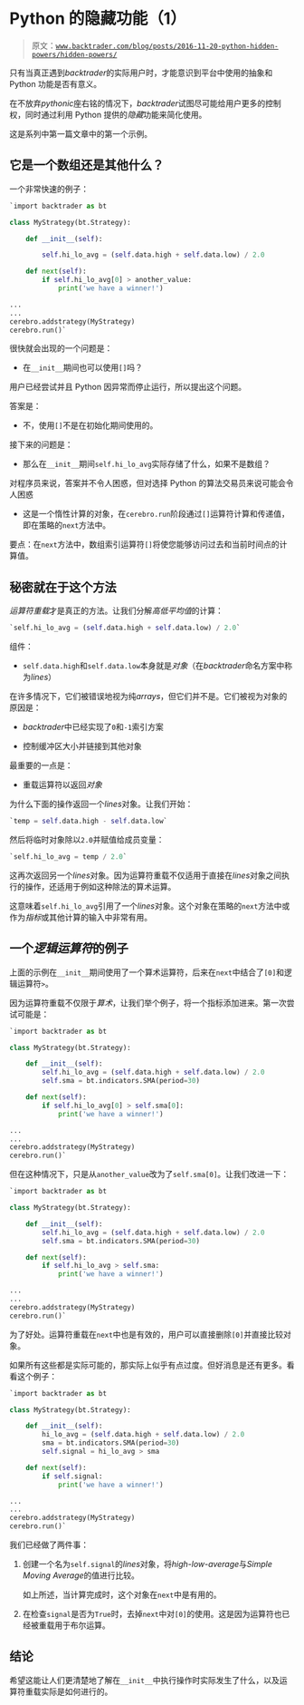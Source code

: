 # Python 的隐藏功能（1）

> 原文：[`www.backtrader.com/blog/posts/2016-11-20-python-hidden-powers/hidden-powers/`](https://www.backtrader.com/blog/posts/2016-11-20-python-hidden-powers/hidden-powers/)

只有当真正遇到*backtrader*的实际用户时，才能意识到平台中使用的抽象和 Python 功能是否有意义。

在不放弃*pythonic*座右铭的情况下，*backtrader*试图尽可能给用户更多的控制权，同时通过利用 Python 提供的*隐藏*功能来简化使用。

这是系列中第一篇文章中的第一个示例。

## 它是一个数组还是其他什么？

一个非常快速的例子：

```py
`import backtrader as bt

class MyStrategy(bt.Strategy):

    def __init__(self):

        self.hi_lo_avg = (self.data.high + self.data.low) / 2.0

    def next(self):
        if self.hi_lo_avg[0] > another_value:
            print('we have a winner!')

...
...
cerebro.addstrategy(MyStrategy)
cerebro.run()` 
```

很快就会出现的一个问题是：

+   在`__init__`期间也可以使用`[]`吗？

用户已经尝试并且 Python 因异常而停止运行，所以提出这个问题。

答案是：

+   不，使用`[]`不是在初始化期间使用的。

接下来的问题是：

+   那么在`__init__`期间`self.hi_lo_avg`实际存储了什么，如果不是数组？

对程序员来说，答案并不令人困惑，但对选择 Python 的算法交易员来说可能会令人困惑

+   这是一个惰性计算的对象，在`cerebro.run`阶段通过`[]`运算符计算和传递值，即在策略的`next`方法中。

要点：在`next`方法中，数组索引运算符`[]`将使您能够访问过去和当前时间点的计算值。

## 秘密就在于这个方法

*运算符重载*才是真正的方法。让我们分解*高低平均值*的计算：

```py
`self.hi_lo_avg = (self.data.high + self.data.low) / 2.0` 
```

组件：

+   `self.data.high`和`self.data.low`本身就是*对象*（在*backtrader*命名方案中称为*lines*）

在许多情况下，它们被错误地视为纯*arrays*，但它们并不是。它们被视为对象的原因是：

+   *backtrader*中已经实现了`0`和`-1`索引方案

+   控制缓冲区大小并链接到其他对象

最重要的一点是：

+   重载运算符以返回*对象*

为什么下面的操作返回一个*lines*对象。让我们开始：

```py
`temp = self.data.high - self.data.low` 
```

然后将临时对象除以`2.0`并赋值给成员变量：

```py
`self.hi_lo_avg = temp / 2.0` 
```

这再次返回另一个*lines*对象。因为运算符重载不仅适用于直接在*lines*对象之间执行的操作，还适用于例如这种除法的算术运算。

这意味着`self.hi_lo_avg`引用了一个*lines*对象。这个对象在策略的`next`方法中或作为*指标*或其他计算的输入中非常有用。

## 一个*逻辑运算符*的例子

上面的示例在`__init__`期间使用了一个算术运算符，后来在`next`中结合了`[0]`和逻辑运算符`>`。

因为运算符重载不仅限于*算术*，让我们举个例子，将一个指标添加进来。第一次尝试可能是：

```py
`import backtrader as bt

class MyStrategy(bt.Strategy):

    def __init__(self):
        self.hi_lo_avg = (self.data.high + self.data.low) / 2.0
        self.sma = bt.indicators.SMA(period=30)

    def next(self):
        if self.hi_lo_avg[0] > self.sma[0]:
            print('we have a winner!')

...
...
cerebro.addstrategy(MyStrategy)
cerebro.run()` 
```

但在这种情况下，只是从`another_value`改为了`self.sma[0]`。让我们改进一下：

```py
`import backtrader as bt

class MyStrategy(bt.Strategy):

    def __init__(self):
        self.hi_lo_avg = (self.data.high + self.data.low) / 2.0
        self.sma = bt.indicators.SMA(period=30)

    def next(self):
        if self.hi_lo_avg > self.sma:
            print('we have a winner!')

...
...
cerebro.addstrategy(MyStrategy)
cerebro.run()` 
```

为了好处。运算符重载在`next`中也是有效的，用户可以直接删除`[0]`并直接比较对象。

如果所有这些都是实际可能的，那实际上似乎有点过度。但好消息是还有更多。看看这个例子：

```py
`import backtrader as bt

class MyStrategy(bt.Strategy):

    def __init__(self):
        hi_lo_avg = (self.data.high + self.data.low) / 2.0
        sma = bt.indicators.SMA(period=30)
        self.signal = hi_lo_avg > sma

    def next(self):
        if self.signal:
            print('we have a winner!')

...
...
cerebro.addstrategy(MyStrategy)
cerebro.run()` 
```

我们已经做了两件事：

1.  创建一个名为`self.signal`的*lines*对象，将*high-low-average*与*Simple Moving Average*的值进行比较。

    如上所述，当计算完成时，这个对象在`next`中是有用的。

1.  在检查`signal`是否为`True`时，去掉`next`中对`[0]`的使用。这是因为运算符也已经被重载用于布尔运算。

## 结论

希望这能让人们更清楚地了解在`__init__`中执行操作时实际发生了什么，以及运算符重载实际是如何进行的。
